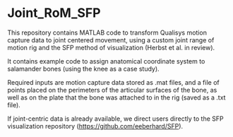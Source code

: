 # Joint_RoM_SFP

This repository contains MATLAB code to transform Qualisys motion capture data to joint centered movement, using a custom joint range of motion rig and the SFP method of visualization (Herbst et al. in review).

It contains example code to assign anatomical coordinate system to salamander bones (using the knee as a case study). 

Required inputs are motion capture data stored as .mat files, and a file of points placed on the perimeters of the articular surfaces of the bone, as well as on the plate that the bone was attached to in the rig (saved as a .txt file).

If joint-centric data is already available, we direct users directly to the SFP visualization repository (https://github.com/eeberhard/SFP).
